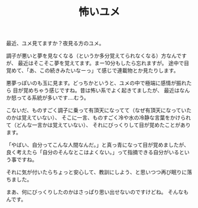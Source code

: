 ﻿---
layout: post
title:  怖いユメ
comments: true
---
最近、ユメ見てますか？夜見る方のユメ。

調子が悪いと夢を見なくなる（というか多分覚えてられなくなる）方なんですが、
最近はそこそこ夢を覚えてます。まー10分もしたら忘れますが。
途中で目覚めて、「あ、この続きみたいなーっ」て感じで連載物とか見たりします。

悪夢っぽいのも玉に見ます。どっちかというと、ユメの中で極端に感情が振れたら
目が覚めちゃう感じですね。昔は怖い系でよく起きてましたが、
最近はなんか怒ってる系統が多いです‥‥むう。

こないだ、ものすごく調子に乗って有頂天になってて（なぜ有頂天になっていたのかは覚えていない）、
そこに一言、ものすごく冷や水の冷静な言葉をかけられて（どんな一言かは覚えていない）、
それにびっくりして目が覚めたことがあります。

「やばい、自分ってこんな人間なんだ。」と真っ青になって目が覚めましたが、
良く考えたら「自分のそんなとこはよくない。」って指摘できる自分がいるという事ですね。

それに気が付いたらちょっと安心して、教訓にしよう、と思いつつ再び眠りに落ちました。

まあ、何にびっくりしたのかはさっぱり思い出せないのですけどね。
そんなもんです。